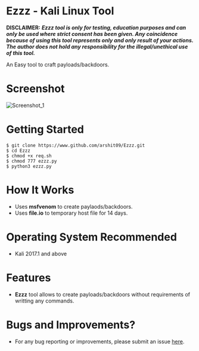 # Ezzz - Kali Linux Tool

**DISCLAIMER:** ***Ezzz tool is only for testing, education purposes and can only be used where strict consent has been given. Any coincidence because of using this tool represents only and only result of your actions. The author does not hold any responsibility for the illegal/unethical use of this tool.***

An Easy tool to craft payloads/backdoors.

# Screenshot
![Screenshot_1](https://raw.githubusercontent.com/arshit09/Ezzz/master/screenshot_1.jpg "SS")

# Getting Started
```
$ git clone https://www.github.com/arshit09/Ezzz.git
$ cd Ezzz
$ chmod +x req.sh
$ chmod 777 ezzz.py
$ python3 ezzz.py
  ```

# How It Works
- Uses **msfvenom** to create paylaods/backdoors.
- Uses **file.io** to temporary host file for 14 days. 

# Operating System Recommended
- Kali 2017.1 and above

# Features
- **Ezzz** tool allows to create payloads/backdoors without requirements of writting any commands.

# Bugs and Improvements?
- For any bug reporting or improvements, please submit an issue [here](https://github.com/arshit09/Ezzz/issues/new "here").
